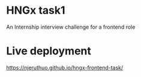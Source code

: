 # HNGx task1
An Internship interview challenge for a frontend role

# Live deployment
https://njeruthuo.github.io/hngx-frontend-task/
